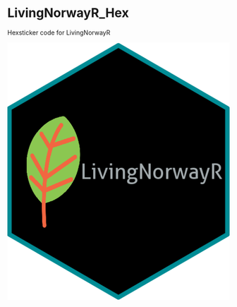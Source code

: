# LivingNorwayR_Hex
Hexsticker code for LivingNorwayR

![Possible HexSticker for LivingNorwayR](https://github.com/LivingNorway/LivingNorwayR_Hex/blob/master/Hexstickers/LivingNorwayR2.png)
